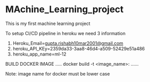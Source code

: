 # MAchine_Learning_project
This is my first machine learning project 


To setup CI/CD pipeline in heroku we need 3 information

1. Heroku_Email=gupta.rishabh10mar2001@gmail.com
2. heroku_API_KEy=2359da33-3aa8-46d4-a509-52429e51a486
3. heroku_app_name=ml-12

BUILD DOCKER IMAGE 
.....
docker build -t <image_name>:<tagname>
......

Note: image name for docker must be lower case 